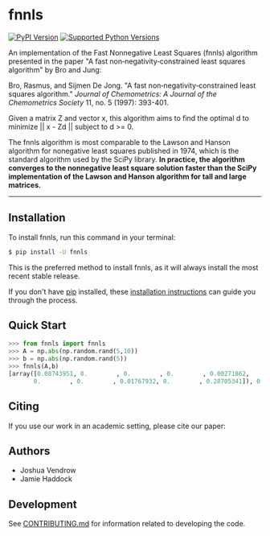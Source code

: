 # fnnls

[![PyPI Version](https://img.shields.io/pypi/v/fnnls.svg)](https://pypi.org/project/fnnls/)
[![Supported Python Versions](https://img.shields.io/pypi/pyversions/fnnls.svg)](https://pypi.org/project/fnnls/)

An implementation of the Fast Nonnegative Least Squares (fnnls) algorithm presented in the paper "A fast non‐negativity‐constrained least squares algorithm" by Bro and Jung:

Bro, Rasmus, and Sijmen De Jong. "A fast non‐negativity‐constrained least squares algorithm." _Journal of Chemometrics: A Journal of the Chemometrics Society_ 11, no. 5 (1997): 393-401.

Given a matrix Z and vector x, this algorithm aims to find the optimal d to minimize || x - Zd || subject to d >= 0.

The fnnls algorithm is most comparable to the Lawson and Hanson algorithm for nonegative least squares published in 1974, which is the standard algorithm used by the SciPy library. **In practice, the algorithm converges to the nonnegative least square solution faster than the SciPy implementation of the Lawson and Hanson algorithm for tall and large matrices.** 

---

## Installation

To install fnnls, run this command in your terminal:

```bash
$ pip install -U fnnls
```

This is the preferred method to install fnnls, as it will always install the most recent stable release.

If you don't have [pip](https://pip.pypa.io) installed, these [installation instructions](http://docs.python-guide.org/en/latest/starting/installation/) can guide
you through the process.

## Quick Start
```python
>>> from fnnls import fnnls
>>> A = np.abs(np.random.rand(5,10)) 
>>> b = np.abs(np.random.rand(5))
>>> fnnls(A,b)
[array([0.08743951, 0.        , 0.        , 0.        , 0.00271862,
       0.        , 0.        , 0.01767932, 0.        , 0.28705341]), 0.07496726413383449]

```

## Citing
If you use our work in an academic setting, please cite our paper:

## Authors
* Joshua Vendrow
* Jamie Haddock

## Development
See [CONTRIBUTING.md](CONTRIBUTING.md) for information related to developing the code.
